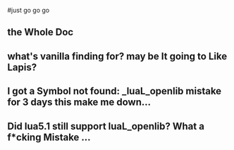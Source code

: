 #just go go go
## the Whole Doc
## what's vanilla finding for? may be It going to Like Lapis?
## I got a Symbol not found: _luaL_openlib mistake for 3 days this make me down...
## Did lua5.1 still support luaL_openlib? What a f*cking Mistake ...